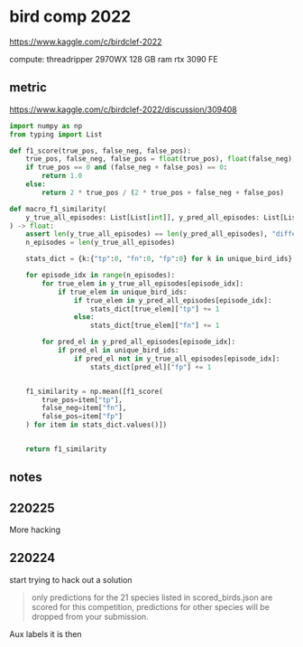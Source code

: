 # bird comp 2022

https://www.kaggle.com/c/birdclef-2022

compute:
threadripper 2970WX
128 GB ram
rtx 3090 FE

## metric

https://www.kaggle.com/c/birdclef-2022/discussion/309408

```python
import numpy as np
from typing import List

def f1_score(true_pos, false_neg, false_pos):
    true_pos, false_neg, false_pos = float(true_pos), float(false_neg), float(false_pos)
    if true_pos == 0 and (false_neg + false_pos) == 0:
        return 1.0
    else:
        return 2 * true_pos / (2 * true_pos + false_neg + false_pos)

def macro_f1_similarity(
    y_true_all_episodes: List[List[int]], y_pred_all_episodes: List[List[int]], unique_bird_ids: List[int]
) -> float:
    assert len(y_true_all_episodes) == len(y_pred_all_episodes), "different number of episodes for true and pred"
    n_episodes = len(y_true_all_episodes)

    stats_dict = {k:{"tp":0, "fn":0, "fp":0} for k in unique_bird_ids}

    for episode_idx in range(n_episodes):
        for true_elem in y_true_all_episodes[episode_idx]:
            if true_elem in unique_bird_ids:
                if true_elem in y_pred_all_episodes[episode_idx]:
                    stats_dict[true_elem]["tp"] += 1
                else:
                    stats_dict[true_elem]["fn"] += 1

        for pred_el in y_pred_all_episodes[episode_idx]:
            if pred_el in unique_bird_ids:
                if pred_el not in y_true_all_episodes[episode_idx]:
                    stats_dict[pred_el]["fp"] += 1


    f1_similarity = np.mean([f1_score(
        true_pos=item["tp"], 
        false_neg=item["fn"], 
        false_pos=item["fp"]
    ) for item in stats_dict.values()])


    return f1_similarity
```

## notes

## 220225

More hacking

## 220224

start trying to hack out a solution

> only predictions for the 21 species listed in scored_birds.json are scored for this competition, predictions for other species will be dropped from your submission.

Aux labels it is then